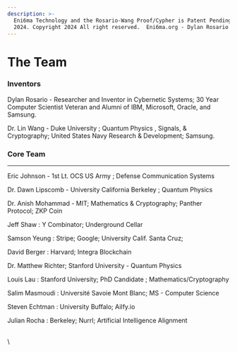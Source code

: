 ```yaml
---
description: >-
  Eni6ma Technology and the Rosario-Wang Proof/Cypher is Patent Pending. USPTO
  2024. Copyright 2024 All right reserved.  Eni6ma.org - Dylan Rosario
---
```


# The Team

### Inventors

Dylan Rosario - Researcher and Inventor in Cybernetic Systems; 30 Year Computer Scientist Veteran and Alumni of IBM, Microsoft, Oracle, and Samsung. &#x20;

Dr. Lin Wang - Duke University ; Quantum Physics , Signals, & Cryptography; United States Navy Research & Development; Samsung.

### **Core Team**

***

Eric Johnson - 1st Lt.  OCS US Army ; Defense Communication Systems&#x20;

Dr. Dawn Lipscomb - University California Berkeley ; Quantum Physics

Dr. Anish Mohammad - MIT; Mathematics & Cryptography; Panther Protocol; ZKP Coin

Jeff Shaw : Y Combinator; Underground Cellar

Samson Yeung : Stripe; Google; University Calif. Santa Cruz;&#x20;

David Berger : Harvard; Integra Blockchain

Dr. Matthew Richter; Stanford University - Quantum Physics

Louis Lau : Stanford University;  PhD Candidate ; Mathematics/Cryptography

Salim Masmoudi : Université Savoie Mont Blanc; MS - Computer Science

Steven Echtman : University Buffalo; AiIfy.io

Julian Rocha : Berkeley; Nurrl; Artificial Intelligence Alignment

\
\


